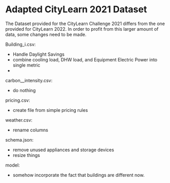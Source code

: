 # Adapted CityLearn 2021 Dataset

The Dataset provided for the CityLearn Challenge 2021 differs from the one provided for CityLearn 2022.
In order to profit from this larger amount of data, some changes need to be made.

Building_i.csv:
- Handle Daylight Savings
- combine cooling load, DHW load, and Equipment Electric Power into single metric
- 

carbon__intensity.csv:
- do nothing

pricing.csv:
- create file from simple pricing rules

weather.csv:
- rename columns

schema.json:
- remove unused appliances and storage devices
- resize things

model:
- somehow incorporate the fact that buildings are different now.

